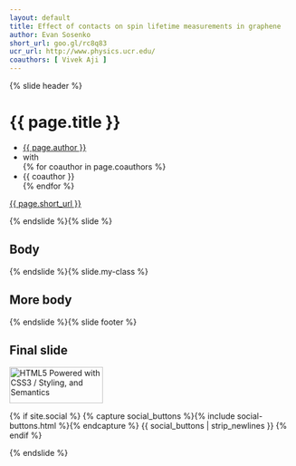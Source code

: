 ```yaml
---
layout: default
title: Effect of contacts on spin lifetime measurements in graphene
author: Evan Sosenko
short_url: goo.gl/rc8q83
ucr_url: http://www.physics.ucr.edu/
coauthors: [ Vivek Aji ]
---
```


{% slide header %}

<h1>{{ page.title }}</h1>
<ul class="authors">
  <li class="author"><a href="http://{{ site.data.meta.site_name }}">{{ page.author }}</a>
  </li>
  <li class"connector">with</li>
{% for coauthor in page.coauthors %}
  <li class="author coauthor">{{ coauthor }}</li>
{% endfor %}
</ul>
<div class="qrcode"></div>
<a class="short_url" href="https://{{ page.short_url }}">{{ page.short_url }}</a>
<a class="ucr_logo" href="{{ page.ucr_url }}"></a>

{% endslide %}{% slide %}

## Body

{% endslide %}{% slide.my-class %}

## More body

{% endslide %}{% slide footer %}

## Final slide
<p>
  <a href='http://www.w3.org/html/logo/'>
    <img alt='HTML5 Powered with CSS3 / Styling, and Semantics' height='64' src='{% asset_path html5-badge-h-css3-semantics.png %}' title='HTML5 Powered with CSS3 / Styling, and Semantics' width='165'>
  </a>
</p>
{% if site.social %}
  {% capture social_buttons %}{% include social-buttons.html %}{% endcapture %}
  {{ social_buttons | strip_newlines }}
{% endif %}

{% endslide %}
